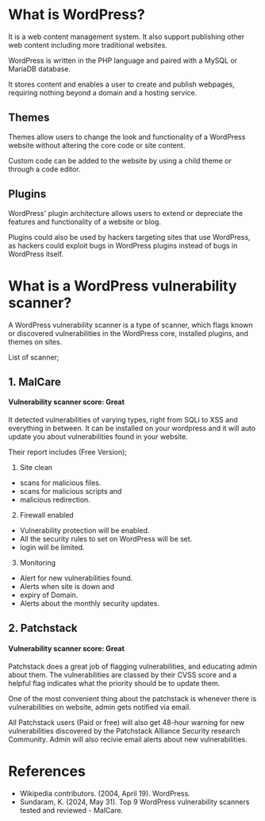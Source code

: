 # What is WordPress?
It is a web content management system. It also support publishing other web content including more traditional websites.

WordPress is written in the PHP language and paired with a MySQL or MariaDB database.

It stores content and enables a user to create and publish webpages, requiring nothing beyond a domain and a hosting service.

## Themes
Themes allow users to change the look and functionality of a WordPress website without altering the core code or site content.

Custom code can be added to the website by using a child theme or through a code editor.

## Plugins
WordPress' plugin architecture allows users to extend or depreciate the features and functionality of a website or blog.

Plugins could also be used by hackers targeting sites that use WordPress, as hackers could exploit bugs in WordPress plugins instead of bugs in WordPress itself.

# What is a WordPress vulnerability scanner?
A WordPress vulnerability scanner is a type of scanner, which flags known or discovered vulnerabilities in the WordPress core, installed plugins, and themes on sites. 

List of scanner;

## 1.  MalCare 

#### Vulnerability scanner score: Great

It detected vulnerabilities of varying types, right from SQLi to XSS and everything in between. It can be installed on your wordpress and it will auto update you about vulnerabilities found in your website.

Their report includes (Free Version);
1. Site clean
-  scans for malicious files.
- scans for malicious scripts and
- malicious redirection.

2. Firewall enabled 
- Vulnerability protection will be enabled. 
- All the security rules to set on WordPress will be set.
- login will be limited.

3. Monitoring
- Alert for new vulnerabilities found.
- Alerts when site is down and
- expiry of Domain.
- Alerts about the monthly security updates.


## 2. Patchstack

#### Vulnerability scanner score: Great

Patchstack does a great job of flagging vulnerabilities, and educating admin about them.  The vulnerabilities are classed by their CVSS score and a helpful flag indicates what the priority should be to update them.

One of the most convenient thing about the patchstack is whenever there is vulnerabilities on website, admin gets notified via email. 

All Patchstack users (Paid or free) will also get 48-hour warning for new vulnerabilities discovered by the Patchstack Alliance Security research Community. Admin will also recivie email alerts about new vulnerabilities. 

# References
- Wikipedia contributors. (2004, April 19). WordPress. 
- Sundaram, K. (2024, May 31). Top 9 WordPress vulnerability scanners tested and reviewed - MalCare. 